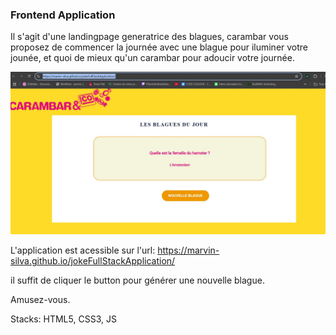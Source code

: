 ### Frontend Application

Il s'agit d'une landingpage generatrice des blagues, carambar vous proposez de commencer la journée avec une blague pour iluminer votre jounée, et quoi de mieux qu'un carambar pour adoucir votre journée.

![carambar interface](./assets/capture.jpg)

L'application est acessible sur l'url: https://marvin-silva.github.io/jokeFullStackApplication/

il suffit de cliquer le button pour générer une nouvelle blague.

Amusez-vous.

Stacks: HTML5, CSS3, JS